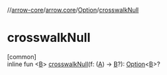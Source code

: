 //[arrow-core](../../../index.md)/[arrow.core](../index.md)/[Option](index.md)/[crosswalkNull](crosswalk-null.md)

# crosswalkNull

[common]\
inline fun &lt;[B](crosswalk-null.md)&gt; [crosswalkNull](crosswalk-null.md)(f: ([A](index.md)) -&gt; [B](crosswalk-null.md)?): [Option](index.md)&lt;[B](crosswalk-null.md)&gt;?
